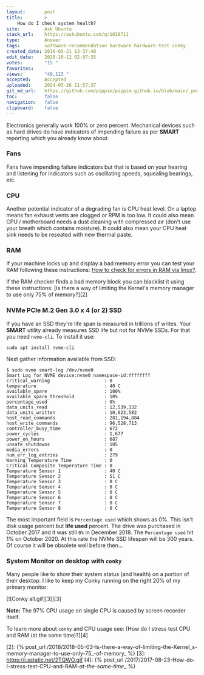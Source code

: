 ```yaml
---
layout:       post
title:        >
    How do I check system health?
site:         Ask Ubuntu
stack_url:    https://askubuntu.com/q/1038711
type:         Answer
tags:         software-recommendation hardware hardware-test conky
created_date: 2018-05-21 13:37:40
edit_date:    2020-10-12 02:07:35
votes:        "15 "
favorites:    
views:        "49,113 "
accepted:     Accepted
uploaded:     2024-05-26 21:57:37
git_md_url:   https://github.com/pippim/pippim.github.io/blob/main/_posts/2018/2018-05-21-How-do-I-check-system-health_.md
toc:          false
navigation:   false
clipboard:    false
---
```


Electronics generally work 100% or zero percent. Mechanical devices such as hard drives do have indicators of impending failure as per **SMART** reporting which you already know about.


### Fans

Fans have impending failure indicators but that is based on your hearing and listening for indicators such as oscillating speeds, squealing bearings, etc. 

### CPU

Another potential indicator of a degrading fan is CPU heat level. On a laptop means fan exhaust vents are clogged or RPM is too low. It could also mean CPU / motherboard needs a dust cleaning with compressed air (don't use your breath which contains moisture). It could also mean your CPU heat sink needs to be reseated with new thermal paste.

### RAM

If your machine locks up and display a bad memory error you can test your RAM following these instructions: [How to check for errors in RAM via linux?][1].

If the RAM checker finds a bad memory block you can blacklist it using these instructions: [Is there a way of limiting the Kernel&#39;s memory manager to use only 75% of memory?][2]

### NVMe PCIe M.2 Gen 3.0 x 4 (or 2) SSD

If you have an SSD they're life span is measured in trillions of writes. Your **SMART** utility already measures SSD life but not for NVMe SSDs. For that you need `nvme-cli`. To install it use:

``` 
sudo apt install nvme-cli
```

Next gather information available from SSD:

``` 
$ sudo nvme smart-log /dev/nvme0
Smart Log for NVME device:nvme0 namespace-id:ffffffff
critical_warning                    : 0
temperature                         : 40 C
available_spare                     : 100%
available_spare_threshold           : 10%
percentage_used                     : 0%
data_units_read                     : 12,539,332
data_units_written                  : 10,623,582
host_read_commands                  : 281,194,884
host_write_commands                 : 96,528,713
controller_busy_time                : 672
power_cycles                        : 1,677
power_on_hours                      : 687
unsafe_shutdowns                    : 105
media_errors                        : 0
num_err_log_entries                 : 279
Warning Temperature Time            : 0
Critical Composite Temperature Time : 0
Temperature Sensor 1                : 40 C
Temperature Sensor 2                : 51 C
Temperature Sensor 3                : 0 C
Temperature Sensor 4                : 0 C
Temperature Sensor 5                : 0 C
Temperature Sensor 6                : 0 C
Temperature Sensor 7                : 0 C
Temperature Sensor 8                : 0 C
```

The most important field is `Percentage used` which shows as 0%. This isn't disk usage percent but **life used** percent. The drive was purchased in October 2017 and it was still `0%` in December 2018. The `Percentage used` hit 1% on October 2020. At this rate the NVMe SSD lifespan will be 300 years. Of course it will be obsolete well before then...

### System Monitor on desktop with `conky`

Many people like to show their system status (and health) on a portion of their desktop. I like to keep my Conky running on the right 20% of my primary monitor:

[![Conky all.gif][3]][3]

**Note:** The 97% CPU usage on single CPU is caused by screen recorder itself.

To learn more about `conky` and CPU usage see: [How do I stress test CPU and RAM (at the same time)?][4]


  [1]: https://askubuntu.com/questions/343114/how-to-check-for-errors-in-ram-via-linux?utm_medium=organic&utm_source=google_rich_qa&utm_campaign=google_rich_qa
  [2]: {% post_url /2018/2018-05-03-Is-there-a-way-of-limiting-the-Kernel_s-memory-manager-to-use-only-75_-of-memory_ %}
  [3]: https://i.sstatic.net/2TQWO.gif
  [4]: {% post_url /2017/2017-08-23-How-do-I-stress-test-CPU-and-RAM-_at-the-same-time__ %}

